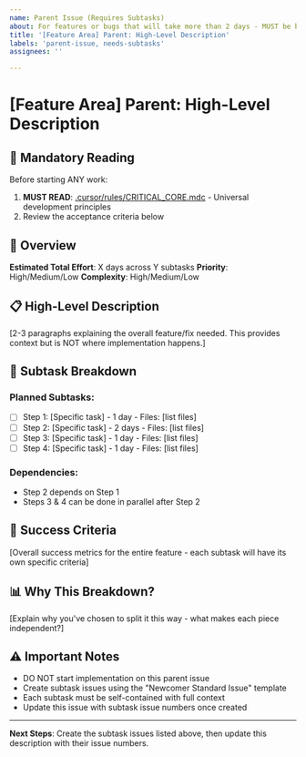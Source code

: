 ```yaml
---
name: Parent Issue (Requires Subtasks)
about: For features or bugs that will take more than 2 days - MUST be broken into subtasks
title: '[Feature Area] Parent: High-Level Description'
labels: 'parent-issue, needs-subtasks'
assignees: ''

---
```


<!-- 
⚠️ MANDATORY: This template is for PARENT issues only!
If your task can be completed in 1-2 days, use the "Newcomer Standard Issue" template instead.
Parent issues MUST be broken down into subtasks before work begins.
-->

# [Feature Area] Parent: High-Level Description

## 🚨 Mandatory Reading
Before starting ANY work:
1. **MUST READ**: [.cursor/rules/CRITICAL_CORE.mdc](.cursor/rules/CRITICAL_CORE.mdc) - Universal development principles
2. Review the acceptance criteria below

## 🎯 Overview
**Estimated Total Effort**: X days across Y subtasks
**Priority**: High/Medium/Low
**Complexity**: High/Medium/Low

## 📋 High-Level Description
[2-3 paragraphs explaining the overall feature/fix needed. This provides context but is NOT where implementation happens.]

## 🔨 Subtask Breakdown

<!-- 
MANDATORY: Break this down into 1-2 day subtasks.
Each subtask must modify different files to enable parallel work.
-->

### Planned Subtasks:
- [ ] Step 1: [Specific task] - 1 day - Files: [list files]
- [ ] Step 2: [Specific task] - 2 days - Files: [list files]  
- [ ] Step 3: [Specific task] - 1 day - Files: [list files]
- [ ] Step 4: [Specific task] - 1 day - Files: [list files]

### Dependencies:
- Step 2 depends on Step 1
- Steps 3 & 4 can be done in parallel after Step 2

## 🎯 Success Criteria
[Overall success metrics for the entire feature - each subtask will have its own specific criteria]

## 📊 Why This Breakdown?
[Explain why you've chosen to split it this way - what makes each piece independent?]

## ⚠️ Important Notes
- DO NOT start implementation on this parent issue
- Create subtask issues using the "Newcomer Standard Issue" template
- Each subtask must be self-contained with full context
- Update this issue with subtask issue numbers once created

---

**Next Steps**: Create the subtask issues listed above, then update this description with their issue numbers.